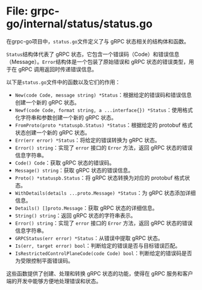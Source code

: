 # File: grpc-go/internal/status/status.go

在grpc-go项目中，`status.go`文件定义了与 gRPC 状态相关的结构体和函数。

`Status`结构体代表了 gRPC 状态，它包含一个错误码（Code）和错误信息（Message）。`Error`结构体是一个包装了原始错误和 gRPC 状态的错误类型，用于在 gRPC 调用返回时传递错误信息。

以下是`status.go`文件中的函数以及它们的作用：

- `New(code Code, message string) *Status`：根据给定的错误码和错误信息创建一个新的 gRPC 状态。
- `Newf(code Code, format string, a ...interface{}) *Status`：使用格式化字符串和参数创建一个新的 gRPC 状态。
- `FromProto(proto *statuspb.Status) *Status`：根据给定的 protobuf 格式状态创建一个新的 gRPC 状态。
- `Err(err error) *Status`：将给定的错误转换为 gRPC 状态。
- `Error() string`：实现了 `error` 接口的 `Error` 方法，返回 gRPC 状态的错误信息字符串。
- `Code() Code`：获取 gRPC 状态的错误码。
- `Message() string`：获取 gRPC 状态的错误信息。
- `Proto() *statuspb.Status`：将 gRPC 状态转换为对应的 protobuf 格式状态。
- `WithDetails(details ...proto.Message) *Status`：为 gRPC 状态添加详细信息。
- `Details() []proto.Message`：获取 gRPC 状态的详细信息。
- `String() string`：返回 gRPC 状态的字符串表示。
- `Error() string`：实现了 `error` 接口的 `Error` 方法，返回 gRPC 状态的错误信息字符串。
- `GRPCStatus(err error) *Status`：从错误中提取 gRPC 状态。
- `Is(err, target error) bool`：判断给定的错误是否与目标错误匹配。
- `IsRestrictedControlPlaneCode(code Code) bool`：判断给定的错误码是否为受限控制平面错误码。

这些函数提供了创建、处理和转换 gRPC 状态的功能，使得在 gRPC 服务和客户端的开发中能够方便地处理错误和状态。

